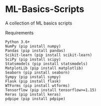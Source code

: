 # ML-Basics-Scripts
A collection of ML basics scripts

Requirements

    Python 3.6+
    NumPy (pip install numpy)
    Pandas (pip install pandas)
    Scikit-learn (pip install scikit-learn)
    SciPy (pip install scipy)
    Statsmodels (pip install statsmodels)
    MatplotLib (pip install matplotlib)
    Seaborn (pip install seaborn)
    Sympy (pip install sympy)
    Flask (pip install flask)
    WTForms (pip install wtforms)
    Tensorflow (pip install tensorflow>=1.15)
    Keras (pip install keras)
    pdpipe (pip install pdpipe)


